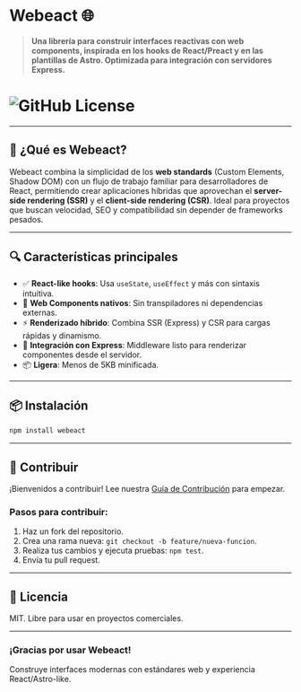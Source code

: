 # Webeact 🌐  

> **Una librería para construir interfaces reactivas con web components, inspirada en los hooks de React/Preact y en las plantillas de Astro. Optimizada para integración con servidores Express.**

# ![GitHub License](https://img.shields.io/github/license/AndyTechnologies/Webeact?style=plastic&logoColor=gray&logoSize=auto&color=27c)


---

## 🚀 ¿Qué es Webeact?

Webeact combina la simplicidad de los **web standards** (Custom Elements, Shadow DOM) con un flujo de trabajo familiar para desarrolladores de React, permitiendo crear aplicaciones híbridas que aprovechan el **server-side rendering (SSR)** y el **client-side rendering (CSR)**. Ideal para proyectos que buscan velocidad, SEO y compatibilidad sin depender de frameworks pesados.

---

## 🔍 Características principales  
- ✅ **React-like hooks**: Usa `useState`, `useEffect` y más con sintaxis intuitiva.  
- 🧱 **Web Components nativos**: Sin transpiladores ni dependencias externas.  
- ⚡ **Renderizado híbrido**: Combina SSR (Express) y CSR para cargas rápidas y dinamismo.  
- 🔗 **Integración con Express**: Middleware listo para renderizar componentes desde el servidor.  
- 📦 **Ligera**: Menos de 5KB minificada.

---

## 📦 Instalación  
```bash
npm install webeact
```

---

## 🤝 Contribuir  
¡Bienvenidos a contribuir! Lee nuestra [Guía de Contribución](CONTRIBUTING.md) para empezar.  

### Pasos para contribuir:  
1. Haz un fork del repositorio.  
2. Crea una rama nueva: `git checkout -b feature/nueva-funcion`.  
3. Realiza tus cambios y ejecuta pruebas: `npm test`.  
4. Envía tu pull request.  

---

## 📄 Licencia  
MIT. Libre para usar en proyectos comerciales.

---

### ¡Gracias por usar Webeact!  
Construye interfaces modernas con estándares web y experiencia React/Astro-like.  

